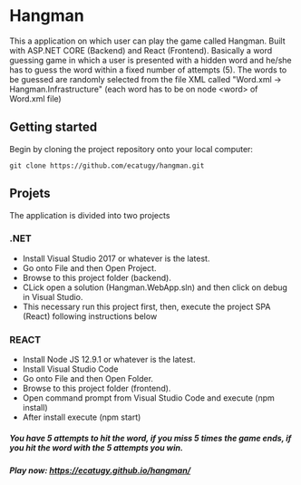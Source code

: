 # Hangman
This a application on which user can play the game called Hangman. Built with ASP.NET CORE (Backend) and React (Frontend). Basically a word guessing game in which a user is presented with a hidden word and he/she has to guess the word within a fixed number of attempts (5). The words to be guessed are randomly selected from the file XML  called "Word.xml -> Hangman.Infrastructure" (each word has to be on node &lt;word> of Word.xml file)

## Getting started ##
Begin by cloning the project repository onto your local computer:

	git clone https://github.com/ecatugy/hangman.git
  
  
## Projets
The application is divided into two projects

### .NET

* Install Visual Studio 2017 or whatever is the latest.
* Go onto File and then Open Project.
* Browse to this project folder (backend).
* CLick open a solution (Hangman.WebApp.sln) and then click on debug in Visual Studio.
* This necessary run this project first, then, execute the project SPA (React) following instructions below



### REACT

* Install Node JS 12.9.1 or whatever is the latest.
* Install Visual Studio Code
* Go onto File and then Open Folder.
* Browse to this project folder (frontend).
* Open command prompt from Visual Studio Code and execute (npm install)
* After install execute (npm start)


##### You have 5 attempts to hit the word, if you miss 5 times the game ends, if you hit the word with the 5 attempts you win. 
##### Play now:  https://ecatugy.github.io/hangman/





